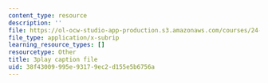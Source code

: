 ```yaml
---
content_type: resource
description: ''
file: https://ol-ocw-studio-app-production.s3.amazonaws.com/courses/24-908-creole-language-and-caribbean-identities-spring-2017/38f43009995e93179ec2d155e5b6756a_Q2uUFNDuRFk.srt
file_type: application/x-subrip
learning_resource_types: []
resourcetype: Other
title: 3play caption file
uid: 38f43009-995e-9317-9ec2-d155e5b6756a
---
```

